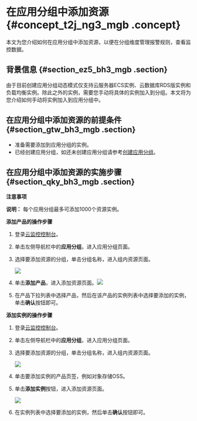 # 在应用分组中添加资源 {#concept_t2j_ng3_mgb .concept}

本文为您介绍如何在应用分组中添加资源，以便在分组维度管理报警规则，查看监控数据。

## 背景信息 {#section_ez5_bh3_mgb .section}

由于目前创建应用分组动态模式仅支持云服务器ECS实例、云数据库RDS版实例和负载均衡实例。除此之外的实例，需要您手动将具体的实例加入到分组。本文将为您介绍如何手动将实例加入到应用分组中。

## 在应用分组中添加资源的前提条件 {#section_gtw_bh3_mgb .section}

-   准备需要添加到应用分组的实例。
-   已经创建应用分组，如还未创建应用分组请参考[创建应用分组](intl.zh-CN/用户指南/应用分组/创建应用分组.md#)。

## 在应用分组中添加资源的实施步骤 {#section_qky_bh3_mgb .section}

**注意事项**

**说明：** 每个应用分组最多可添加1000个资源实例。

**添加产品的操作步骤**

1.  登录[云监控控制台](https://cms-intl.console.aliyun.com)。
2.  单击左侧导航栏中的**应用分组**，进入应用分组页面。
3.  选择要添加资源的分组，单击分组名称，进入组内资源页面。

    ![](http://static-aliyun-doc.oss-cn-hangzhou.aliyuncs.com/assets/img/106806/155661219037587_zh-CN.png)

4.  单击**添加产品**，进入添加资源页面。![](http://static-aliyun-doc.oss-cn-hangzhou.aliyuncs.com/assets/img/106806/155661219037588_zh-CN.png)
5.  在产品下拉列表中选择产品，然后在该产品的实例列表中选择要添加的实例，单击**确认**按钮即可。

**添加实例的操作步骤**

1.  登录[云监控控制台](https://cms-intl.console.aliyun.com)。
2.  单击左侧导航栏中的**应用分组**，进入应用分组页面。
3.  选择要添加资源的分组，单击分组名称，进入组内资源页面。

    ![](http://static-aliyun-doc.oss-cn-hangzhou.aliyuncs.com/assets/img/106806/155661219037589_zh-CN.png)

4.  单击要添加实例的产品页签，例如对象存储OSS。
5.  单击**添加实例**按钮，进入添加资源页面。

    ![](http://static-aliyun-doc.oss-cn-hangzhou.aliyuncs.com/assets/img/106806/155661219037590_zh-CN.png)

6.  在实例列表中选择要添加的实例，然后单击**确认**按钮即可。

